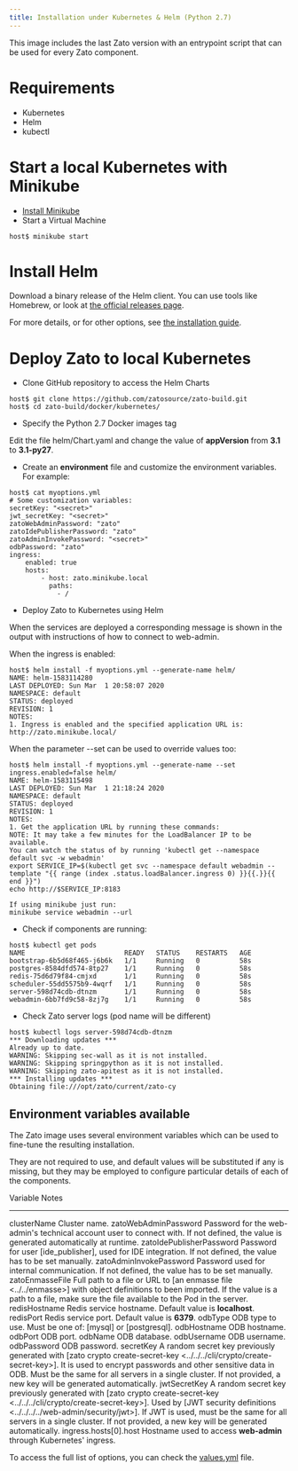 ```yaml
---
title: Installation under Kubernetes & Helm (Python 2.7)
---
```


This image includes the last Zato version with an entrypoint script that can be used for every Zato component.

Requirements
============

-   Kubernetes
-   Helm
-   kubectl

Start a local Kubernetes with Minikube
======================================

-   [Install Minikube](https://kubernetes.io/docs/tasks/tools/install-minikube/)
-   Start a Virtual Machine

``` {.sh}
host$ minikube start
```

Install Helm
============

Download a binary release of the Helm client. You can use tools like Homebrew, or look at [the official releases page](https://github.com/helm/helm/releases/).

For more details, or for other options, see [the installation guide](https://helm.sh/docs/intro/install/).

Deploy Zato to local Kubernetes
===============================

-   Clone GitHub repository to access the Helm Charts

``` {.sh}
host$ git clone https://github.com/zatosource/zato-build.git
host$ cd zato-build/docker/kubernetes/
```

-   Specify the Python 2.7 Docker images tag

Edit the file helm/Chart.yaml and change the value of **appVersion** from **3.1** to **3.1-py27**.

-   Create an **environment** file and customize the environment variables. For example:

``` {.sh}
host$ cat myoptions.yml
# Some customization variables:
secretKey: "<secret>"
jwt_secretKey: "<secret>"
zatoWebAdminPassword: "zato"
zatoIdePublisherPassword: "zato"
zatoAdminInvokePassword: "<secret>"
odbPassword: "zato"
ingress:
    enabled: true
    hosts:
        - host: zato.minikube.local
          paths:
            - /
```

-   Deploy Zato to Kubernetes using Helm

When the services are deployed a corresponding message is shown in the output with instructions of how to connect to web-admin.

When the ingress is enabled:

``` {.sh}
host$ helm install -f myoptions.yml --generate-name helm/
NAME: helm-1583114280
LAST DEPLOYED: Sun Mar  1 20:58:07 2020
NAMESPACE: default
STATUS: deployed
REVISION: 1
NOTES:
1. Ingress is enabled and the specified application URL is:
http://zato.minikube.local/
```

When the parameter \--set can be used to override values too:

``` {.sh}
host$ helm install -f myoptions.yml --generate-name --set ingress.enabled=false helm/
NAME: helm-1583115498
LAST DEPLOYED: Sun Mar  1 21:18:24 2020
NAMESPACE: default
STATUS: deployed
REVISION: 1
NOTES:
1. Get the application URL by running these commands:
NOTE: It may take a few minutes for the LoadBalancer IP to be available.
You can watch the status of by running 'kubectl get --namespace default svc -w webadmin'
export SERVICE_IP=$(kubectl get svc --namespace default webadmin --template "{{ range (index .status.loadBalancer.ingress 0) }}{{.}}{{ end }}")
echo http://$SERVICE_IP:8183

If using minikube just run:
minikube service webadmin --url
```

-   Check if components are running:

``` {.sh}
host$ kubectl get pods
NAME                         READY   STATUS    RESTARTS   AGE
bootstrap-6b5d68f465-j6b6k   1/1     Running   0          58s
postgres-8584dfd574-8tp27    1/1     Running   0          58s
redis-75d6d79f84-cmjxd       1/1     Running   0          58s
scheduler-55dd5575b9-4wqrf   1/1     Running   0          58s
server-598d74cdb-dtnzm       1/1     Running   0          58s
webadmin-6bb7fd9c58-8zj7g    1/1     Running   0          58s
```

-   Check Zato server logs (pod name will be different)

``` {.sh}
host$ kubectl logs server-598d74cdb-dtnzm
*** Downloading updates ***
Already up to date.
WARNING: Skipping sec-wall as it is not installed.
WARNING: Skipping springpython as it is not installed.
WARNING: Skipping zato-apitest as it is not installed.
*** Installing updates ***
Obtaining file:///opt/zato/current/zato-cy
```

Environment variables available
-------------------------------

The Zato image uses several environment variables which can be used to fine-tune the resulting installation.

They are not required to use, and default values will be substituted if any is missing,
but they may be employed to configure particular details of each of the components.

  Variable                   Notes
  -------------------------- -------------------------------------------------------------------------------------------------
  clusterName                Cluster name.
  zatoWebAdminPassword       Password for the web-admin's technical account user to connect with. If not defined,
                             the value is generated automatically at runtime.
  zatoIdePublisherPassword   Password for user [ide_publisher], used for IDE integration. If not defined,
                             the value has to be set manually.
  zatoAdminInvokePassword    Password used for internal communication. If not defined, the value has to be set manually.
  zatoEnmasseFile            Full path to a file or URL to [an enmasse file \<../../enmasse\>] with object
                             definitions to been imported. If the value is a path to a file, make sure the file available to
                             the Pod in the server.
  redisHostname              Redis service hostname. Default value is **localhost**.
  redisPort                  Redis service port. Default value is **6379**.
  odbType                    ODB type to use. Must be one of: [mysql] or [postgresql].
  odbHostname                ODB hostname.
  odbPort                    ODB port.
  odbName                    ODB database.
  odbUsername                ODB username.
  odbPassword                ODB password.
  secretKey                  A random secret key previously generated with
                             [zato crypto create-secret-key \<../../../cli/crypto/create-secret-key\>].
                             It is used to encrypt passwords and other sensitive data in ODB.
                             Must be the same for all servers in a single cluster. If not
                             provided, a new key will be generated automatically.
  jwtSecretKey               A random secret key previously generated with
                             [zato crypto create-secret-key \<../../../cli/crypto/create-secret-key\>].
                             Used by
                             [JWT security definitions \<../../../../web-admin/security/jwt\>].
                             If JWT is used, must be the same for all servers in a single
                             cluster. If not provided, a new key will be generated
                             automatically.
  ingress.hosts\[0\].host    Hostname used to access **web-admin** through Kubernetes\' ingress.

To access the full list of options, you can check the [values.yml](https://github.com/zatosource/zato-build/blob/master/docker/kubernetes/helm/values.yaml) file.
